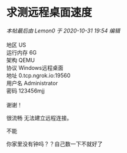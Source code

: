 # 求测远程桌面速度


<i class="pstatus"> 本帖最后由 Lemon0 于 2020-10-31 19:54 编辑 </i><br />
<br />
地区 US<br />
运行内存 6G<br />
架构 QEMU<br />
协议 Windows远程桌面<br />
地址 0.tcp.ngrok.io:19560<br />
用户名 Administrator<br />
密码 123456mjj<br />
<br />
谢谢！

很流畅 无法建立远程连接。

不能

你家里没有钟吗？？自己数一下不就好了
